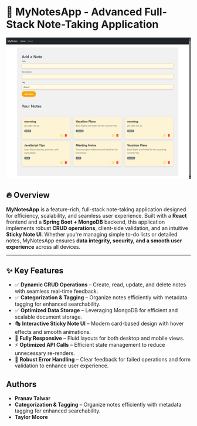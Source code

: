 <h1>📓 MyNotesApp - Advanced Full-Stack Note-Taking Application</h1>

<img src="https://raw.githubusercontent.com/Pranav-Talwar/MyNotesApp/main/frontend/Notes-App/public/Screenshot_2025-02-12_21-46-33.png" alt="Project Screenshot" />

<h2>🔥 Overview</h2>
<p>
  <strong>MyNotesApp</strong> is a feature-rich, full-stack note-taking application designed for efficiency, scalability, and seamless user experience.
  Built with a <strong>React</strong> frontend and a <strong>Spring Boot + MongoDB</strong> backend, this application implements robust <strong>CRUD operations</strong>,
  client-side validation, and an intuitive <strong>Sticky Note UI</strong>. Whether you're managing simple to-do lists or detailed notes, MyNotesApp ensures
  <strong>data integrity, security, and a smooth user experience</strong> across all devices.
</p>

<hr />

<h2>✨ Key Features</h2>

<ul>
  <li>✅ <strong>Dynamic CRUD Operations</strong> – Create, read, update, and delete notes with seamless real-time feedback.</li>
  <li>✅ <strong>Categorization & Tagging</strong> – Organize notes efficiently with metadata tagging for enhanced searchability.</li>
  <li>✅ <strong>Optimized Data Storage</strong> – Leveraging MongoDB for efficient and scalable document storage.</li>
  <li>🎭 <strong>Interactive Sticky Note UI</strong> – Modern card-based design with hover effects and smooth animations.</li>
  <li>📏 <strong>Fully Responsive</strong> – Fluid layouts for both desktop and mobile views.</li>
  <li>⚡ <strong>Optimized API Calls</strong> – Efficient state management to reduce unnecessary re-renders.</li>
<li>🛑 <strong>Robust Error Handling</strong> – Clear feedback for failed operations and form validation to enhance user experience.</li>
</ul>

<h2>Authors</h2>
<p>
  <ul>
  <li><strong>Pranav Talwar</strong></li>
  <li> <strong>Categorization & Tagging</strong> – Organize notes efficiently with metadata tagging for enhanced searchability.</li>
  <li>  <strong>Taylor Moore</strong></li>

</ul>
    

</p>

